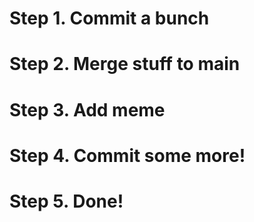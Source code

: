 # Step 1. Commit a bunch
# Step 2. Merge stuff to main
# Step 3. Add meme
# Step 4. Commit some more!
# Step 5. Done!
